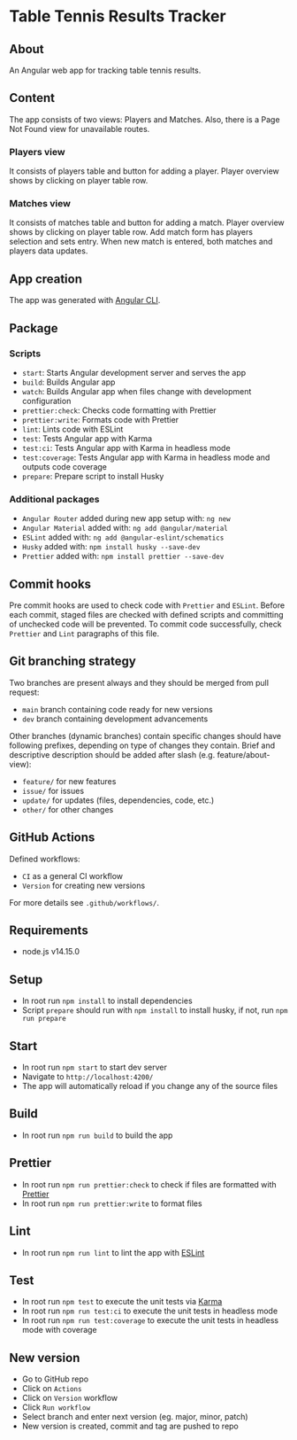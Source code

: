 # Table Tennis Results Tracker

## About
An Angular web app for tracking table tennis results.

## Content
The app consists of two views: Players and Matches.
Also, there is a Page Not Found view for unavailable routes.
### Players view
It consists of players table and button for adding a player.
Player overview shows by clicking on player table row.
### Matches view
It consists of matches table and button for adding a match.
Player overview shows by clicking on player table row.
Add match form has players selection and sets entry.
When new match is entered, both matches and players data updates.

## App creation
The app was generated with [Angular CLI](https://github.com/angular/angular-cli).

## Package
### Scripts
* `start`: Starts Angular development server and serves the app
* `build`: Builds Angular app
* `watch`: Builds Angular app when files change with development configuration
* `prettier:check`: Checks code formatting with Prettier
* `prettier:write`: Formats code with Prettier
* `lint`: Lints code with ESLint
* `test`: Tests Angular app with Karma
* `test:ci`: Tests Angular app with Karma in headless mode
* `test:coverage`: Tests Angular app with Karma in headless mode and outputs code coverage
* `prepare`: Prepare script to install Husky

### Additional packages
* `Angular Router` added during new app setup with: `ng new`
* `Angular Material` added with: `ng add @angular/material`
* `ESLint` added with: `ng add @angular-eslint/schematics`
* `Husky` added with: `npm install husky --save-dev`
* `Prettier` added with: `npm install prettier --save-dev`

## Commit hooks
Pre commit hooks are used to check code with `Prettier` and `ESLint`.
Before each commit, staged files are checked with defined scripts and committing of unchecked code will be prevented.
To commit code successfully, check `Prettier` and `Lint` paragraphs of this file.

## Git branching strategy
Two branches are present always and they should be merged from pull request:
* `main` branch containing code ready for new versions
* `dev` branch containing development advancements

Other branches (dynamic branches) contain specific changes should have following prefixes, depending on type of changes they contain. Brief and descriptive description should be added after slash (e.g. feature/about-view):
* `feature/` for new features
* `issue/` for issues
* `update/` for updates (files, dependencies, code, etc.)
* `other/` for other changes

## GitHub Actions
Defined workflows:
* `CI` as a general CI workflow
* `Version` for creating new versions

For more details see `.github/workflows/`.

## Requirements
* node.js v14.15.0

## Setup
* In root run `npm install` to install dependencies
* Script `prepare` should run with `npm install` to install husky, if not, run `npm run prepare`

## Start
* In root run `npm start` to start dev server
* Navigate to `http://localhost:4200/`
* The app will automatically reload if you change any of the source files

## Build
* In root run `npm run build` to build the app

## Prettier
* In root run `npm run prettier:check` to check if files are formatted with [Prettier](https://prettier.io)
* In root run `npm run prettier:write` to format files

## Lint
* In root run `npm run lint` to lint the app with [ESLint](https://eslint.org)

## Test
* In root run `npm test` to execute the unit tests via [Karma](https://karma-runner.github.io)
* In root run `npm run test:ci` to execute the unit tests in headless mode
* In root run `npm run test:coverage` to execute the unit tests in headless mode with coverage

## New version
* Go to GitHub repo
* Click on `Actions`
* Click on `Version` workflow
* Click `Run workflow`
* Select branch and enter next version (eg. major, minor, patch)
* New version is created, commit and tag are pushed to repo